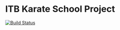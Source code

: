 # ITB Karate School Project

[![Build Status](https://travis-ci.com/alenkalac/php_project_1.svg?token=s7ixvZmzFMsuLSPJxMuW&branch=master)](https://travis-ci.com/alenkalac/php_project_1)

